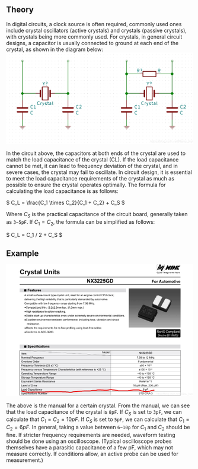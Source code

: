 ## Theory
In digital circuits, a clock source is often required, commonly used ones include crystal oscillators (active crystals) and crystals (passive crystals), with crystals being more commonly used. For crystals, in general circuit designs, a capacitor is usually connected to ground at each end of the crystal, as shown in the diagram below:
![alt text](<assets/Crystal Load Capacitance Calculation/image.png>)

In the circuit above, the capacitors at both ends of the crystal are used to match the load capacitance of the crystal (CL). If the load capacitance cannot be met, it can lead to frequency deviation of the crystal, and in severe cases, the crystal may fail to oscillate. In circuit design, it is essential to meet the load capacitance requirements of the crystal as much as possible to ensure the crystal operates optimally. The formula for calculating the load capacitance is as follows:

$ C_L = \frac{C_1 \times C_2}{C_1 + C_2} + C_S $

Where $C_S$ is the practical capacitance of the circuit board, generally taken as `3~5pF`. If $C_1 = C_2$, the formula can be simplified as follows:

$ C_L = C_1 / 2 + C_S $

## Example

![alt text](<assets/Crystal Load Capacitance Calculation/image-1.png>)

The above is the manual for a certain crystal. From the manual, we can see that the load capacitance of the crystal is `8pF`. If $C_S$ is set to `3pF`, we can calculate that $C_1 = C_2 = 10pF$. If $C_S$ is set to `5pF`, we can calculate that $C_1 = C_2 = 6pF$. In general, taking a value between `6~10p` for $C_1$ and $C_2$ should be fine. If stricter frequency requirements are needed, waveform testing should be done using an oscilloscope. (Typical oscilloscope probes themselves have a parasitic capacitance of a few pF, which may not measure correctly. If conditions allow, an active probe can be used for measurement.)